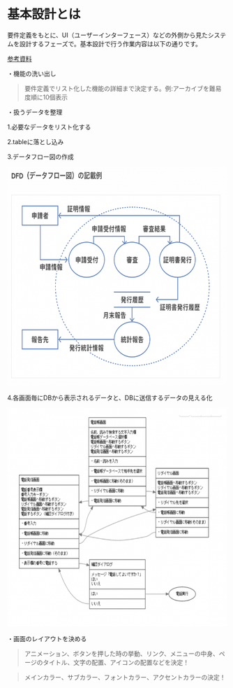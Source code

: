 # 基本設計とは

要件定義をもとに、UI（ユーザーインターフェース）などの外側から見たシステムを設計するフェーズで。基本設計で行う作業内容は以下の通りです。

[参考資料](https://anken-hyouban.com/blog/2019/11/20/basic-design/)

・機能の洗い出し

> 要件定義でリスト化した機能の詳細まで決定する。例:アーカイブを難易度順に10個表示


・扱うデータを整理

  1.必要なデータをリスト化する

  2.tableに落とし込み

  3.データフロー図の作成

<img src="./img/データフロー図.png" height="500px">

4.各画面毎にDBから表示されるデータと、DBに送信するデータの見える化

<img src="./img/sample001.png" height="500px">

・画面のレイアウトを決める

> アニメーション、ボタンを押した時の挙動、リンク、メニューの中身、ページのタイトル、文字の配置、アイコンの配置などを決定！

> メインカラー、サブカラー、フォントカラー、アクセントカラーの決定！







